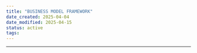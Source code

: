 ```yaml
---
title: "BUSINESS MODEL FRAMEWORK"
date_created: 2025-04-04
date_modified: 2025-04-15
status: active
tags: 
---
```


---


